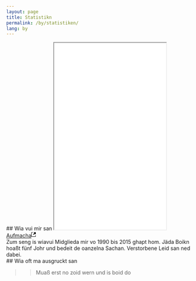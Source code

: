 ```yaml
---
layout: page
title: Statistikn
permalink: /by/statistiken/
lang: by
---
```


<div class="row">

<div class="col-md-6" markdown="1">
## Wia vui mir san
<iframe sandbox="allow-popups allow-scripts allow-forms allow-same-origin" src="/charts/mitgliederentwicklung" marginwidth="0" marginheight="0" style="height:500px;" scrolling="no"></iframe>
<div class="chart-pop">
<a target="_blank" title="Mitgliederentwicklung in einem neuen Fenster öffnen" href="/charts/mitgliederentwicklung">Aufmacha<svg height="16" width="12"><path d="M11 10h1v3c0 0.55-0.45 1-1 1H1c-0.55 0-1-0.45-1-1V3c0-0.55 0.45-1 1-1h3v1H1v10h10V10zM6 2l2.25 2.25-3.25 3.25 1.5 1.5 3.25-3.25 2.25 2.25V2H6z"></path></svg></a>
</div>
<div class="chart-info">
Zum seng is wiavui Midglieda mir vo 1990 bis 2015 ghapt hom. Jäda Boikn hoaßt fünf Johr und bedeit de oanzelna Sachan. Verstorbene Leid san ned dabei.
</div>
</div>

<div class="col-md-6" markdown="1">
## Wia oft ma ausgruckt san

>>Muaß erst no zoid wern und is boid do
</div>

</div>
